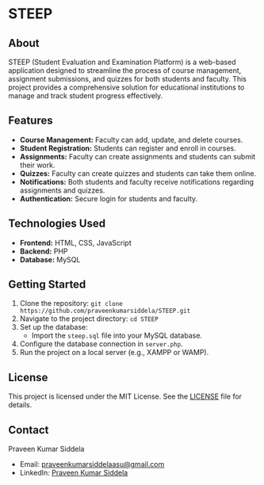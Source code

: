 

# STEEP

## About
STEEP (Student Evaluation and Examination Platform) is a web-based application designed to streamline the process of course management, assignment submissions, and quizzes for both students and faculty. This project provides a comprehensive solution for educational institutions to manage and track student progress effectively.

## Features
- **Course Management:** Faculty can add, update, and delete courses.
- **Student Registration:** Students can register and enroll in courses.
- **Assignments:** Faculty can create assignments and students can submit their work.
- **Quizzes:** Faculty can create quizzes and students can take them online.
- **Notifications:** Both students and faculty receive notifications regarding assignments and quizzes.
- **Authentication:** Secure login for students and faculty.

## Technologies Used
- **Frontend:** HTML, CSS, JavaScript
- **Backend:** PHP
- **Database:** MySQL

## Getting Started
1. Clone the repository: `git clone https://github.com/praveenkumarsiddela/STEEP.git`
2. Navigate to the project directory: `cd STEEP`
3. Set up the database:
   - Import the `steep.sql` file into your MySQL database.
4. Configure the database connection in `server.php`.
5. Run the project on a local server (e.g., XAMPP or WAMP).

## License
This project is licensed under the MIT License. See the [LICENSE](LICENSE) file for details.

## Contact
Praveen Kumar Siddela  
- Email: [praveenkumarsiddelaasu@gmail.com](mailto:praveenkumarsiddelaasu@gmail.com)  
- LinkedIn: [Praveen Kumar Siddela](https://www.linkedin.com/in/praveenkumarsiddela/)

